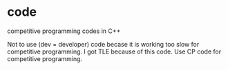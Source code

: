 # code
competitive programming codes in C++

Not to use (dev = developer) code becase it is working too slow for competitive programming.
I got TLE because of this code.
Use CP code for competitive programming.
